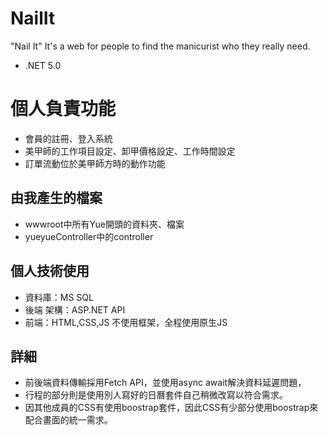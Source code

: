 # NailIt
"Nail It" It's a web for people to find the manicurist who they really need.
* .NET 5.0

# 個人負責功能
* 會員的註冊、登入系統
* 美甲師的工作項目設定、卸甲價格設定、工作時間設定
* 訂單流動位於美甲師方時的動作功能

## 由我產生的檔案
* wwwroot中所有Yue開頭的資料夾、檔案
* yueyueController中的controller
## 個人技術使用
* 資料庫：MS SQL
* 後端 架構：ASP.NET API
* 前端：HTML,CSS,JS 不使用框架，全程使用原生JS

## 詳細
* 前後端資料傳輸採用Fetch API，並使用async await解決資料延遲問題，
* 行程的部分則是使用別人寫好的日曆套件自己稍微改寫以符合需求。
* 因其他成員的CSS有使用boostrap套件，因此CSS有少部分使用boostrap來配合畫面的統一需求。
